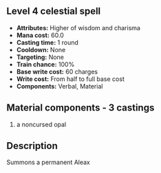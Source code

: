 ## Level 4 celestial spell

- **Attributes:** Higher of wisdom and charisma
- **Mana cost:** 60.0
- **Casting time:** 1 round
- **Cooldown:** None
- **Targeting:** None
- **Train chance:** 100%
- **Base write cost:** 60 charges
- **Write cost:** From half to full base cost
- **Components:** Verbal, Material

## Material components - 3 castings

1. a noncursed opal

## Description

Summons a permanent Aleax
